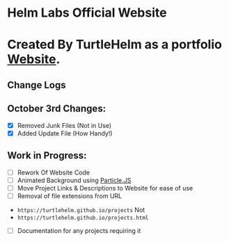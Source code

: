 # Helm Labs Official Website

# Created By TurtleHelm as a portfolio [Website](https://turtlehelm.github.io).



## Change Logs

 ## October 3rd Changes:  
 - [x] Removed Junk Files (Not in Use)  
 - [x] Added Update File (How Handy!)  

 ## Work in Progress:  
 - [ ] Rework Of Website Code  
 - [ ] Animated Background using [Particle.JS](https://github.com/VincentGarreau/particles.js/)  
 - [ ] Move Project Links & Descriptions to Website for ease of use  
 - [ ] Removal of file extensions from URL  
 - `https://turtlehelm.github.io/projects` Not  
 - `https://turtlehelm.github.io/projects.html`  
 - [ ] Documentation for any projects requiring it  
